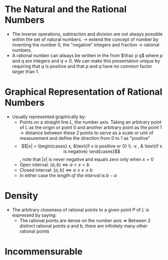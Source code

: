 # The Natural and the Rational Numbers
- The inverse operations, subtraction and division are not always possible within the set of natural numbers. -> extend the concept of number by inventing the number $0$, the "negative" integers and fraction -> rational numbers.
- A rational number can always be written in the from $\frac p q$ where $p$ and $q$ are integers and $q \not = 0$. We can make this presentation unique by requiring that $q$ is positive and that $p$ and $q$ have no common factor larger than 1.
# Graphical Representation of Rational Numbers
- Usually represented graphically by:
	- Points on a straight line $L$, the number axis. Taking an arbitrary point of $L$ as the origin or point $0$ and another arbitrary point as the point $1$ -> distance between these 2 points to serve as a scale or unit of measurement and define the direction from $0$ to $1$ as "positive"
	- $$|x| = \begin{cases} x, &\text{if x is positive or 0} \\ -x , & \text{if x is negative} \end{cases}$$ , note that $|x|$ is never negative and equals zero only when $x=0$
	- Open interval: $(a,b) \iff a < x<b$
	- Closed interval: $[a,b] \iff a \le x \le b$
	- In either case the *length of the interval* is $b-a$ 
# Density
- The arbitrary closeness of rational points to a given point $P$ of $L$ is expressed by saying:
	- The rational points are dense on the number axis => Between 2 distinct rational points $a$ and $b$, there are infinitely many other rational points 
# Incommensurable 